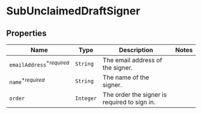 

# SubUnclaimedDraftSigner



## Properties

Name | Type | Description | Notes
------------ | ------------- | ------------- | -------------
| `emailAddress`<sup>*_required_</sup> | ```String``` |  The email address of the signer.  |  |
| `name`<sup>*_required_</sup> | ```String``` |  The name of the signer.  |  |
| `order` | ```Integer``` |  The order the signer is required to sign in.  |  |



